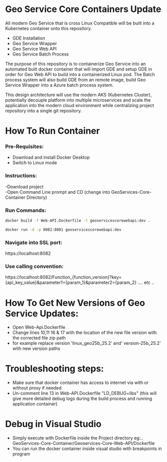 # Geo Service Core Containers Update

All modern Geo Service that is cross Linux Compatible will be built into a Kubernetes container onto this repository.   
  
- GDE Installation  
- Geo Service Wrapper   
- Geo Service Web API  
- Geo Service Batch Process  

The purpose of this repository is to containerize Geo Service into an automated built docker container that will import GDE and setup GDE in order for Geo Web API to build into a containerized Linux pod.
The Batch process system will also build GDE from an remote image, build Geo Service Wrapper into a Azure batch process system. 


This design architecture will use the modern AKS (Kubernetes Cluster), potentially decouple platform into multiple microservices and scale the application into the modern cloud environment 
while centralizing project repository into a single git repository.

# How To Run Container  
 ### Pre-Requisites:  
  - Download and install Docker Desktop  
  - Switch to Linux mode  
  
###  Instructions:  
  -Download project    
  -Open Command Line prompt and CD (change into GeoServices-Core-Container Directory)   

 ### Run Commands:
  ```bash
  docker build -f Web-API.Dockerfile -t geoservicescorewebapi:dev .
  ```
  ```bash
  docker run -d -p 8082:8081 geoservicescorewebapi:dev    
   ```

  ### Navigate into SSL port:   
  https://localhost:8082    
  
  ### Use calling convention:   
  https://localhost:8082/Function_{function_version}?key={api_key_value}&parameter1={param_1}&parameter2={param_2} .... etc ..

 # How To Get New Versions of Geo Service Updates:  
 - Open Web-Api.Dockerfile
 - Change lines 10,11 16 & 17 with the location of the new file version with the corrected file zip path
 - for example replace version 'linux_geo25b_25.2' and' version-25b_25.2' with new version paths

# Troubleshooting steps:   
- Make sure that docker container has access to internet via with or without proxy if needed  
- Un-comment line 13 in Web-API.Dockerfile "LD_DEBUG=libs" (this will give more detailed debug logs during the build process and running application container)  

# Debug in Visual Studio  
- Simply execute with Dockerfile inside the Project directory eg:.. GeoServices-Core-Container/Geoservices-Core-Web-API/Dockerfile  
- You can run the docker container inside visual studio with breakpoints in program
